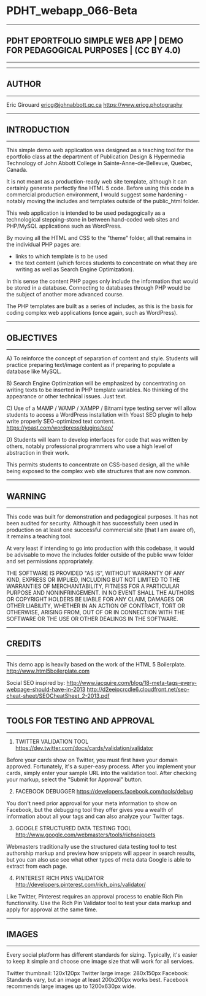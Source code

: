 # PDHT_webapp_066-Beta
--------------------------------
## PDHT EPORTFOLIO SIMPLE WEB APP | DEMO FOR PEDAGOGICAL PURPOSES | (CC BY 4.0)
--------------------------------



--------------------------------
## AUTHOR
--------------------------------

Eric Girouard
ericg@johnabbott.qc.ca
https://www.ericg.photography


--------------------------------
## INTRODUCTION
--------------------------------

This simple demo web application was designed as a teaching tool for the eportfolio class at the department of Publication Design & Hypermedia Technology of John Abbott College in Sainte-Anne-de-Bellevue, Quebec, Canada.

It is not meant as a production-ready web site template, although it can certainly generate perfectly fine HTML 5 code. Before using this code in a commercial production environment, I would suggest some hardening - notably moving the includes and templates outside of the public_html folder.

This web application is intended to be used pedagogically as a technological stepping-stone in between hand-coded web sites and PHP/MySQL applications such as WordPress.

By moving all the HTML and CSS to the "theme" folder, all that remains in the individual PHP pages are:

- links to which template is to be used
- the text content (which forces students to concentrate on what they are writing as well as Search Engine Optimization).

In this sense the content PHP pages only include the information that would be stored in a database. Connecting to databases through PHP would be the subject of another more advanced course.

The PHP templates are built as a series of includes, as this is the basis for coding complex web applications (once again, such as WordPress).



--------------------------------
## OBJECTIVES
--------------------------------

A) To reinforce the concept of separation of content and style. Students will practice preparing text/image content as if preparing to populate a database like MySQL.

B) Search Engine Optimization will be emphasized by concentrating on writing texts to be inserted in PHP template variables. No thinking of the appearance or other technical issues. Just text.

C) Use of a MAMP / WAMP / XAMPP / Bitnami type testing server will allow students to access a WordPress installation with Yoast SEO plugin to help write properly SEO-optimized text content. https://yoast.com/wordpress/plugins/seo/

D) Students will learn to develop interfaces for code that was written by others, notably professional programmers who use a high level of abstraction in their work.

This permits students to concentrate on CSS-based design, all the while being exposed to the complex web site structures that are now common.


--------------------------------
## WARNING
--------------------------------
This code was built for demonstration and pedagogical purposes. It has not been audited for security. Although it has successfully been used in production on at least one successful commercial site (that I am aware of), it remains a teaching tool.

At very least if intending to go into production with this codebase, it would be advisable to move the includes folder outside of the public www folder and set permissions appropriately.

THE SOFTWARE IS PROVIDED "AS IS", WITHOUT WARRANTY OF ANY KIND, EXPRESS OR IMPLIED, INCLUDING BUT NOT LIMITED TO THE WARRANTIES OF MERCHANTABILITY, FITNESS FOR A PARTICULAR PURPOSE AND NONINFRINGEMENT. IN NO EVENT SHALL THE
AUTHORS OR COPYRIGHT HOLDERS BE LIABLE FOR ANY CLAIM, DAMAGES OR OTHER LIABILITY, WHETHER IN AN ACTION OF CONTRACT, TORT OR OTHERWISE, ARISING FROM, OUT OF OR IN CONNECTION WITH THE SOFTWARE OR THE USE OR OTHER DEALINGS IN THE
SOFTWARE.


--------------------------------
## CREDITS
--------------------------------

This demo app is heavily based on the work of the HTML 5 Boilerplate.
http://www.html5boilerplate.com


Social SEO inspired by:
http://www.iacquire.com/blog/18-meta-tags-every-webpage-should-have-in-2013
http://d2eeipcrcdle6.cloudfront.net/seo-cheat-sheet/SEOCheatSheet_2-2013.pdf




--------------------------------
## TOOLS FOR TESTING AND APPROVAL
--------------------------------

1. TWITTER VALIDATION TOOL
https://dev.twitter.com/docs/cards/validation/validator

Before your cards show on Twitter, you must first have your domain approved. Fortunately, it's a super-easy process. After you implement your cards, simply enter your sample URL into the validation tool. After checking your markup, select the "Submit for Approval" button.


2. FACEBOOK DEBUGGER
https://developers.facebook.com/tools/debug

You don't need prior approval for your meta information to show on Facebook, but the debugging tool they offer gives you a wealth of information about all your tags and can also analyze your Twitter tags.


3. GOOGLE STRUCTURED DATA TESTING TOOL
http://www.google.com/webmasters/tools/richsnippets

Webmasters traditionally use the structured data testing tool to test authorship markup and preview how snippets will appear in search results, but you can also use see what other types of meta data Google is able to extract from each page.


4. PINTEREST RICH PINS VALIDATOR
http://developers.pinterest.com/rich_pins/validator/

Like Twitter, Pinterest requires an approval process to enable Rich Pin functionality. Use the Rich Pin Validator tool to test your data markup and apply for approval at the same time.






--------------------------------
## IMAGES
--------------------------------

Every social platform has different standards for sizing. Typically, it's easier to keep it simple and choose one image size that will work for all services.

Twitter thumbnail: 120x120px
Twitter large image: 280x150px
Facebook: Standards vary, but an image at least 200x200px works best. Facebook recommends large images up to 1200x630px wide.

